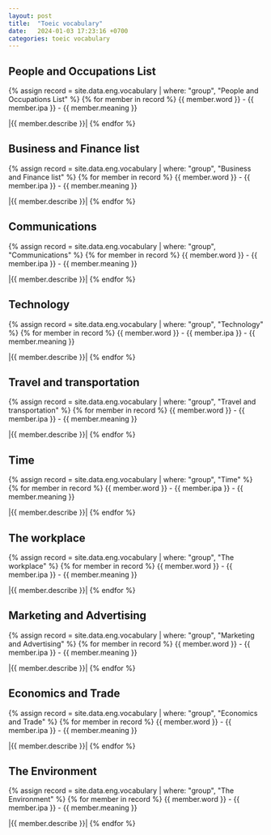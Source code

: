 ```yaml
---
layout: post
title:  "Toeic vocabulary"
date:   2024-01-03 17:23:16 +0700
categories: toeic vocabulary
---
```


## People and Occupations List
{% assign record = site.data.eng.vocabulary | where: "group", "People and Occupations List" %}
{% for member in record %}
{{ member.word }} - {{ member.ipa }} - {{ member.meaning }}

|{{ member.describe }}|
{% endfor %}


## Business and Finance list
{% assign record = site.data.eng.vocabulary | where: "group", "Business and Finance list" %}
{% for member in record %}
{{ member.word }} - {{ member.ipa }} - {{ member.meaning }}

|{{ member.describe }}|
{% endfor %}


## Communications
{% assign record = site.data.eng.vocabulary | where: "group", "Communications" %}
{% for member in record %}
{{ member.word }} - {{ member.ipa }} - {{ member.meaning }}

|{{ member.describe }}|
{% endfor %}


## Technology
{% assign record = site.data.eng.vocabulary | where: "group", "Technology" %}
{% for member in record %}
{{ member.word }} - {{ member.ipa }} - {{ member.meaning }}

|{{ member.describe }}|
{% endfor %}


## Travel and transportation
{% assign record = site.data.eng.vocabulary | where: "group", "Travel and transportation" %}
{% for member in record %}
{{ member.word }} - {{ member.ipa }} - {{ member.meaning }}

|{{ member.describe }}|
{% endfor %}


## Time
{% assign record = site.data.eng.vocabulary | where: "group", "Time" %}
{% for member in record %}
{{ member.word }} - {{ member.ipa }} - {{ member.meaning }}

|{{ member.describe }}|
{% endfor %}


## The workplace
{% assign record = site.data.eng.vocabulary | where: "group", "The workplace" %}
{% for member in record %}
{{ member.word }} - {{ member.ipa }} - {{ member.meaning }}

|{{ member.describe }}|
{% endfor %}


## Marketing and Advertising
{% assign record = site.data.eng.vocabulary | where: "group", "Marketing and Advertising" %}
{% for member in record %}
{{ member.word }} - {{ member.ipa }} - {{ member.meaning }}

|{{ member.describe }}|
{% endfor %}


## Economics and Trade
{% assign record = site.data.eng.vocabulary | where: "group", "Economics and Trade" %}
{% for member in record %}
{{ member.word }} - {{ member.ipa }} - {{ member.meaning }}

|{{ member.describe }}|
{% endfor %}


## The Environment
{% assign record = site.data.eng.vocabulary | where: "group", "The Environment" %}
{% for member in record %}
{{ member.word }} - {{ member.ipa }} - {{ member.meaning }}

|{{ member.describe }}|
{% endfor %}


